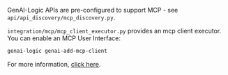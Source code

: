 GenAI-Logic APIs are pre-configured to support MCP - see `api/api_discovery/mcp_discovery.py`.

`integration/mcp/mcp_client_executor.py` provides an mcp client executor.  You can enable an MCP User Interface:

```bash
genai-logic genai-add-mcp-client
```

For more information, [click here](https://apilogicserver.github.io/Docs/Integration-MCP/#mcp-client-executor-ui).